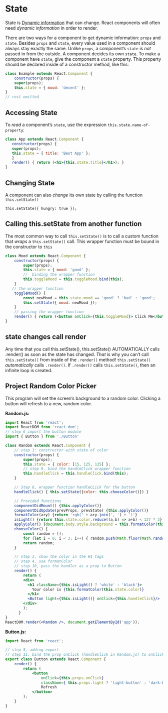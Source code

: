 # State

State is [Dynamic information](http://www.teach-ict.com/as_a2_ict_new/ocr/AS_G061/311_data_info_knowledge/static_dynamic_data/miniweb/pg4.htm) that can change. React components will often need *dynamic information* in order to render. 

There are two ways for a component to get dynamic information: `props` and `state`. Besides `props` and `state`, every value used in a component should always stay exactly the same. Unlike `props`, a component’s `state` is *not* passed in from the outside. A component decides its own `state`. To make a component have `state`, give the component a `state` property. This property should be declared inside of a constructor method, like this:

```jsx
class Example extends React.Component {
    constructor(props) {
    super(props);
    this.state = { mood: 'decent' };
}
// rest omitted
```

## Accessing State

To *read* a component’s `state`, use the expression `this.state.name-of-property`:

 ```jsx
class App extends React.Component {
    constructor(props) {
    super(props);
    this.state = { title: 'Best App' };
    }
    render() { return (<h1>{this.state.title}</h1>); }
}
```

## Changing State

A component can also *change* its own state by calling the function `this.setState()`

```JSX
this.setState({ hungry: true });
```

## Calling this.setState from another function

The most common way to call `this.setState()` is to call a custom function that *wraps* a `this.setState()` call. This wrapper function must be bound in the constructor to `this`

```jsx
class Mood extends React.Component {
    constructor(props) {
        super(props);
        this.state = { mood: 'good' };
        //  binding the wrapper function
        this.toggleMood = this.toggleMood.bind(this);
    }
   // the wrapper function
    toggleMood() {
        const newMood = this.state.mood == 'good' ? 'bad' : 'good';
        this.setState({ mood: newMood });
    }
    // passing the wrapper function
    render() { return (<button onClick={this.toggleMood}> Click Me</button>); }
}
```

## state changes call render

Any time that you call this.setState(), this.setState() AUTOMATICALLY calls .render() as soon as the state has changed. *That* is why you can’t call `this.setState()` from inside of the `.render()` method! `this.setState()` *automatically* calls `.render()`. If `.render()` calls `this.setState()`, then an infinite loop is created.

## Project Random Color Picker

This program will set the screen’s background to a random color. Clicking a button will refresh to a new, random color.

**Random.js:**

```jsx
import React from 'react';
import ReactDOM from 'react-dom';
// step 6 import the button module
import { Button } from './Button'

class Random extends React.Component {
    // step 1: constructor with state of color
    constructor(props) {
        super(props);
        this.state = { color: [15, 125, 125] };
        // step 9. bind the handleClick wrapper function
        this.handleClick = this.handleClick.bind(this);
    }

    // Step 8, wrapper function handleCLick for the button
    handleClick() { this.setState({color: this.chooseColor()}) }

    // Provided functions
    componentDidMount() {this.applyColor()}
    componentDidUpdate(prevProps, prevState) {this.applyColor()}
    formatColor(ary) {return 'rgb(' + ary.join(', ') + ')'}
    isLight() {return this.state.color.reduce((a,b) => a+b) < 127 * 3}
    applyColor() {document.body.style.background = this.formatColor(this.state.color)}
    chooseColor() {
        const random = [];
        for (let i = 0; i < 3; i++) { random.push(Math.floor(Math.random()*256))}
        return random;
    }

    // step 3. show the color in the H1 tags
    // step 4, use formatColor
    // step 10, pass the handler as a prop to Button
    render() {
        return (
        <div>
          <h1 className={this.isLight() ? 'white' : 'black'}>
            Your color is {this.formatColor(this.state.color)}
          </h1>
          <Button light={this.isLight()} onClick={this.handleClick}/>
        </div>
        );
      }
}
ReactDOM.render(<Random />, document.getElementById('app'));
```

**Button.js:**

```jsx
import React from 'react';

// step 5, adding export
// step 11, bind the prop onClick (handleClick in Random.js) to onClick
export class Button extends React.Component {
    render() {
        return (
            <button 
                onClick={this.props.onClick}
                className={ this.props.light ? 'light-button' : 'dark-button' }>
                Refresh
            </button>
        );
    }
}
```
